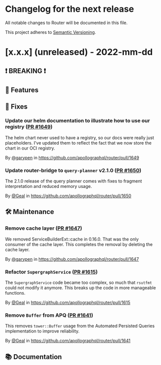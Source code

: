 # Changelog for the next release

All notable changes to Router will be documented in this file.

This project adheres to [Semantic Versioning](https://semver.org/spec/v2.0.0.html).

<!-- <THIS IS AN EXAMPLE, DO NOT REMOVE>

# [x.x.x] (unreleased) - 2022-mm-dd
> Important: X breaking changes below, indicated by **❗ BREAKING ❗**
## ❗ BREAKING ❗
## 🚀 Features
## 🐛 Fixes
## 🛠 Maintenance
## 📚 Documentation

## Example section entry format

### Headline ([Issue #ISSUE_NUMBER](https://github.com/apollographql/router/issues/ISSUE_NUMBER))

Description! And a link to a [reference](http://url)

By [@USERNAME](https://github.com/USERNAME) in https://github.com/apollographql/router/pull/PULL_NUMBER
-->

# [x.x.x] (unreleased) - 2022-mm-dd

## ❗ BREAKING ❗
## 🚀 Features
## 🐛 Fixes

### Update our helm documentation to illustrate how to use our registry ([PR #1649](https://github.com/apollographql/router/issues/1649))

The helm chart never used to have a registry, so our docs were really just placeholders. I've updated them to reflect the fact that we now store the chart in our OCI registry.

By [@garypen](https://github.com/garypen) in https://github.com/apollographql/router/pull/1649


### Update router-bridge to `query-planner` v2.1.0 ([PR #1650](https://github.com/apollographql/router/pull/1650))

The 2.1.0 release of the query planner comes with fixes to fragment interpretation and reduced memory usage.

By [@Geal](https://github.com/Geal) in https://github.com/apollographql/router/pull/1650

## 🛠 Maintenance

### Remove cache layer ([PR #1647](https://github.com/apollographql/router/issues/1647))

We removed ServiceBuilderExt::cache in 0.16.0. That was the only consumer of
the cache layer. This completes the removal by deleting the cache layer.

By [@garypen](https://github.com/garypen) in https://github.com/apollographql/router/pull/1647

### Refactor `SupergraphService` ([PR #1615](https://github.com/apollographql/router/issues/1615))

The `SupergraphService` code became too complex, so much that `rsutfmt` could not modify it anymore.
This breaks up the code in more manageable functions.

By [@Geal](https://github.com/Geal) in https://github.com/apollographql/router/pull/1615

### Remove `Buffer` from APQ ([PR #1641](https://github.com/apollographql/router/pull/1641))

This removes `tower::Buffer` usage from the Automated Persisted Queries implementation to improve reliability.

By [@Geal](https://github.com/Geal) in https://github.com/apollographql/router/pull/1641

## 📚 Documentation
